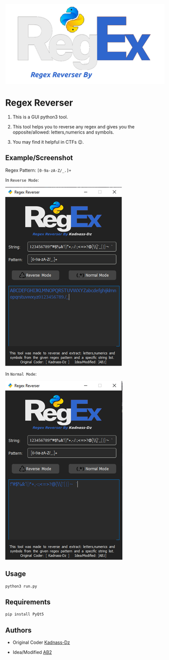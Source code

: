 
![Logo](img/banner.png)


# Regex Reverser

1) This is a GUI python3 tool.

2) This tool helps you to reverse any regex and gives you the opposite/allowed: letters,numerics and symbols.

3) You may find it helpful in CTFs :wink:.

## Example/Screenshot

Regex Pattern: `[0-9a-zA-Z/_.]+`

In `Reverse Mode`:

![Reverse Mode](img/Screenshot_Reverse_Mode.png)

In `Normal Mode`:

![Normal Mode](img/Screenshot_Normal_Mode.png)

## Usage

```python
python3 run.py
```


## Requirements

```bash
pip install PyQt5
```
    
## Authors

- Original Coder [Kadnass-Dz](https://www.github.com/kadnass-dz)

- Idea/Modified [AB2](https://github.com/ab2pentest)

